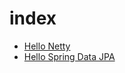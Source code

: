 # index


- [Hello Netty](https://github.com/usnack/hello-netty)
- [Hello Spring Data JPA](https://github.com/usnack/hello-spring-data-jpa)
